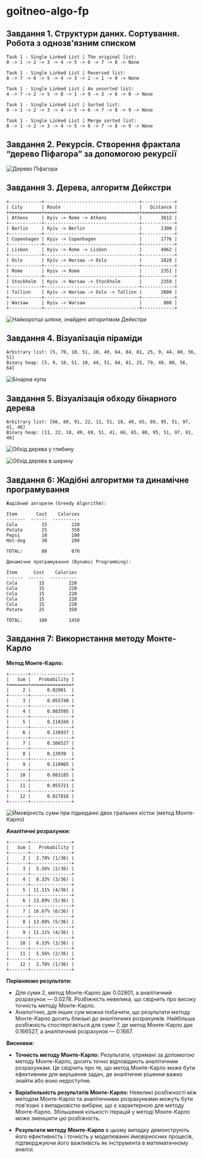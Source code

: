 # goitneo-algo-fp

## Завдання 1. Структури даних. Сортування. Робота з однозв'язним списком

```shell
Task 1 - Single Linked List | The original list:
0 -> 1 -> 2 -> 3 -> 4 -> 5 -> 6 -> 7 -> 8 -> None

Task 1 - Single Linked List | Reversed list:
8 -> 7 -> 6 -> 5 -> 4 -> 3 -> 2 -> 1 -> 0 -> None

Task 1 - Single Linked List | An unsorted list:
4 -> 7 -> 2 -> 5 -> 8 -> 1 -> 9 -> 3 -> 6 -> 0 -> None

Task 1 - Single Linked List | Sorted list:
0 -> 1 -> 2 -> 3 -> 4 -> 5 -> 6 -> 7 -> 8 -> 9 -> None

Task 1 - Single Linked List | Merge sorted list:
0 -> 1 -> 2 -> 3 -> 4 -> 5 -> 6 -> 7 -> 8 -> 9 -> None
```

## Завдання 2. Рекурсія. Створення фрактала “дерево Піфагора” за допомогою рекурсії

![Дерево Піфагора](/images/task-2.png)

## Завдання 3. Дерева, алгоритм Дейкстри

```shell
+------------+-----------------------------------+------------+
| City       | Route                             |   Distance |
+============+===================================+============+
| Athens     | Kyiv -> Rome -> Athens            |       3612 |
+------------+-----------------------------------+------------+
| Berlin     | Kyiv -> Berlin                    |       1300 |
+------------+-----------------------------------+------------+
| Copenhagen | Kyiv -> Copenhagen                |       1776 |
+------------+-----------------------------------+------------+
| Lisbon     | Kyiv -> Rome -> Lisbon            |       4862 |
+------------+-----------------------------------+------------+
| Oslo       | Kyiv -> Warsaw -> Oslo            |       1828 |
+------------+-----------------------------------+------------+
| Rome       | Kyiv -> Rome                      |       2351 |
+------------+-----------------------------------+------------+
| Stockholm  | Kyiv -> Warsaw -> Stockholm       |       2359 |
+------------+-----------------------------------+------------+
| Tallinn    | Kyiv -> Warsaw -> Oslo -> Tallinn |       2600 |
+------------+-----------------------------------+------------+
| Warsaw     | Kyiv -> Warsaw                    |        800 |
+------------+-----------------------------------+------------+
```

![Найкоротші шляхи, знайдені алгоритмом Дейкстри](/images/task-3.png)

## Завдання 4. Візуалізація піраміди

```shell
Arbitrary list: [5, 79, 10, 51, 10, 49, 64, 84, 81, 25, 9, 44, 80, 56, 51]
Binary heap: [5, 9, 10, 51, 10, 44, 51, 84, 81, 25, 79, 49, 80, 56, 64]
```

![Бінарна купа](/images/task-4.png)

## Завдання 5. Візуалізація обходу бінарного дерева

```shell
Arbitrary list: [66, 80, 91, 22, 11, 51, 18, 49, 65, 69, 95, 51, 97, 41, 46]
Binary heap: [11, 22, 18, 49, 69, 51, 41, 66, 65, 80, 95, 51, 97, 91, 46]
```

![Обхід дерева у глибину](/images/task-5-1.png)

![Обхід дерева в ширину](/images/task-5-2.png)

## Завдання 6: Жадібні алгоритми та динамічне програмування

```shell
Жадібний алгоритм (Greedy Algorithm):

Item       Cost    Calories
-------  ------  ----------
Cola         15         220
Potato       25         350
Pepsi        10         100
Hot-dog      30         200

TOTAL:       80         870

Динамічне програмування (Dynamic Programming):

Item      Cost    Calories
------  ------  ----------
Cola        15         220
Cola        15         220
Cola        15         220
Cola        15         220
Cola        15         220
Potato      25         350

TOTAL:      100        1450
```

## Завдання 7: Використання методу Монте-Карло

**Метод Монте-Карло:**

```shell
+-------+---------------+
|   Sum |   Probability |
+=======+===============+
|     2 |      0.02801  |
+-------+---------------+
|     3 |      0.055748 |
+-------+---------------+
|     4 |      0.083595 |
+-------+---------------+
|     5 |      0.110166 |
+-------+---------------+
|     6 |      0.138937 |
+-------+---------------+
|     7 |      0.166527 |
+-------+---------------+
|     8 |      0.13939  |
+-------+---------------+
|     9 |      0.110905 |
+-------+---------------+
|    10 |      0.083185 |
+-------+---------------+
|    11 |      0.055721 |
+-------+---------------+
|    12 |      0.027816 |
+-------+---------------+
```

![Ймовірність суми при підкиданні двох гральних кісток (метод Монте-Карло)](/images/task-7.png)

**Аналітичні розрахунки:**

```shell
+-------+---------------+
|   Sum |   Probability |
+-------+---------------+
|     2 |  2.78% (1/36) |
+-------+---------------+
|     3 |  5.56% (2/36) |
+-------+---------------+
|     4 |  8.33% (3/36) |
+-------+---------------+
|     5 | 11.11% (4/36) |
+-------+---------------+
|     6 | 13.89% (5/36) |
+-------+---------------+
|     7 | 16.67% (6/36) |
+-------+---------------+
|     8 | 13.89% (5/36) |
+-------+---------------+
|     9 | 11.11% (4/36) |
+-------+---------------+
|    10 |  8.33% (3/36) |
+-------+---------------+
|    11 |  5.56% (2/36) |
+-------+---------------+
|    12 |  2.78% (1/36) |
+-------+---------------+
```

**Порівняємо результати:**

- Для суми 2, метод Монте-Карло дає 0.02801, а аналітичний розрахунок — 0.0278. Розбіжність невелика, що свідчить про високу точність методу Монте-Карло.
- Аналогічно, для інших сум можна побачити, що результати методу Монте-Карло досить близькі до аналітичних розрахунків. Найбільша розбіжність спостерігається для суми 7, де метод Монте-Карло дає 0.166527, а аналітичний розрахунок — 0.1667.

**Висновки:**  

- **Точність методу Монте-Карло:** Результати, отримані за допомогою методу Монте-Карло, досить точно відповідають аналітичним розрахункам. Це свідчить про те, що метод Монте-Карло може бути ефективним для вирішення задач, де аналітичне рішення важко знайти або воно недоступне.

- **Варіабельність результатів Монте-Карло:** Невеликі розбіжності між методом Монте-Карло та аналітичними розрахунками можуть бути пов'язані з випадковістю вибірки, що є характерною для методу Монте-Карло. Збільшення кількості ітерацій у методі Монте-Карло може зменшити цю розбіжність.

- **Результати методу Монте-Карло** в цьому випадку демонструють його ефективність і точність у моделюванні ймовірносних процесів, підтверджуючи його важливість як інструмента в математичному аналізі.